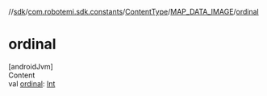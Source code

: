 //[sdk](../../../../index.md)/[com.robotemi.sdk.constants](../../index.md)/[ContentType](../index.md)/[MAP_DATA_IMAGE](index.md)/[ordinal](ordinal.md)



# ordinal  
[androidJvm]  
Content  
val [ordinal](ordinal.md): [Int](https://kotlinlang.org/api/latest/jvm/stdlib/kotlin/-int/index.html)  



